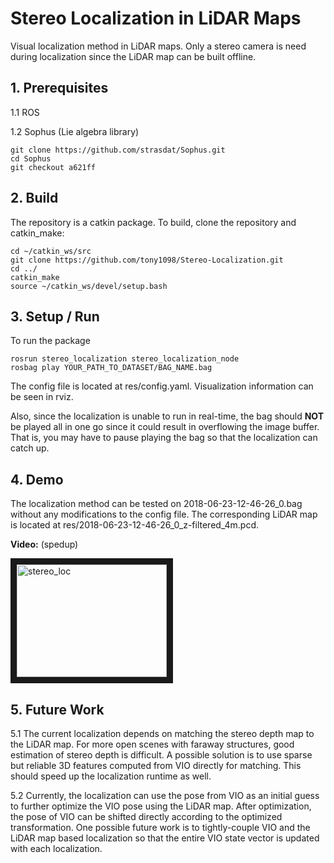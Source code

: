 # Stereo Localization in LiDAR Maps

Visual localization method in LiDAR maps. Only a stereo camera is need during localization since the LiDAR map can be built offline.

## 1. Prerequisites
1.1 ROS

1.2 Sophus (Lie algebra library)
```
git clone https://github.com/strasdat/Sophus.git
cd Sophus
git checkout a621ff
```
## 2. Build 
The repository is a catkin package. To build, clone the repository and catkin_make:
```
cd ~/catkin_ws/src
git clone https://github.com/tony1098/Stereo-Localization.git
cd ../
catkin_make
source ~/catkin_ws/devel/setup.bash
```
## 3. Setup / Run
To run the package
```
rosrun stereo_localization stereo_localization_node
rosbag play YOUR_PATH_TO_DATASET/BAG_NAME.bag
```
The config file is located at res/config.yaml. Visualization information can be seen in rviz.

Also, since the localization is unable to run in real-time, the bag should **NOT** be played all in one go since it could result in overflowing the image buffer. That is, you may have to pause playing the bag so that the localization can catch up. 
## 4. Demo
The localization method can be tested on 2018-06-23-12-46-26_0.bag without any modifications to the config file. The corresponding LiDAR map is located at res/2018-06-23-12-46-26_0_z-filtered_4m.pcd.

**Video:** (spedup)

<a href="https://www.youtube.com/embed/Pr21EpuHMjI" target="_blank"><img src="http://img.youtube.com/vi/Pr21EpuHMjI/0.jpg" 
alt="stereo_loc" width="240" height="180" border="10" /></a>
## 5. Future Work
5.1 The current localization depends on matching the stereo depth map to the LiDAR map. For more open scenes with faraway structures, good estimation of stereo depth is difficult. A possible solution is to use sparse but reliable 3D features computed from VIO directly for matching. This should speed up the localization runtime as well.

5.2 Currently, the localization can use the pose from VIO as an initial guess to further optimize the VIO pose using the LiDAR map. After optimization, the pose of VIO can be shifted directly according to the optimized transformation. One possible future work is to tightly-couple VIO and the LiDAR map based localization so that the entire VIO state vector is updated with each localization. 
